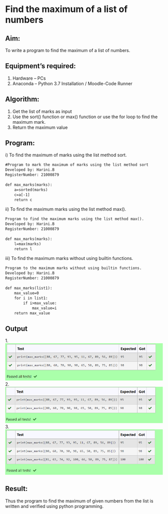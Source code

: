 # Find the maximum of a list of numbers
## Aim:
To write a program to find the maximum of a list of numbers.
## Equipment’s required:
1.	Hardware – PCs
2.	Anaconda – Python 3.7 Installation / Moodle-Code Runner
## Algorithm:
1.	Get the list of marks as input
2.	Use the sort() function or max() function or use the for loop to find the maximum mark.
3.	Return the maximum value
## Program:

i) To find the maximum of marks using the list method sort.
``` 
#Program to mark the maximum of marks using the list method sort
Developed by: Harini.B
RegisterNumber: 21000879

def max_marks(marks):
    a=sorted(marks)
    c=a[-1]
    return c
```

ii)	To find the maximum marks using the list method max().
``` 
Program to find the maximum marks using the list method max().
Developed by: Harini.B
RegisterNumber: 21000879

def max_marks(marks):
    l=max(marks)
    return l
```
iii) To find the maximum marks without using builtin functions.
```
Program to the maximum marks without using builtin functions.
Developed by: Harini.B
RegisterNumber: 21000879

def max_marks(list1):
    max_value=0
    for i in list1:
        if i>max_value:
            max_value=i
    return max_value
```
## Output
1.![output](./CR1.PNG)
2.![result](./TWO.PNG)
3.![Outlook](./CR3.PNG)

## Result:
Thus the program to find the maximum of given numbers from the list is written and verified using python programming.